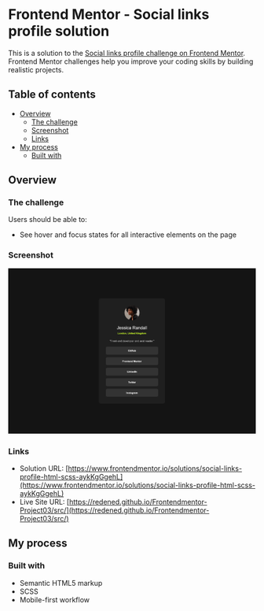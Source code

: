 # Frontend Mentor - Social links profile solution

This is a solution to the [Social links profile challenge on Frontend Mentor](https://www.frontendmentor.io/challenges/social-links-profile-UG32l9m6dQ). Frontend Mentor challenges help you improve your coding skills by building realistic projects. 

## Table of contents

- [Overview](#overview)
  - [The challenge](#the-challenge)
  - [Screenshot](#screenshot)
  - [Links](#links)
- [My process](#my-process)
  - [Built with](#built-with)

## Overview

### The challenge

Users should be able to:

- See hover and focus states for all interactive elements on the page

### Screenshot

![](Desktop.png)

### Links

- Solution URL: [https://www.frontendmentor.io/solutions/social-links-profile-html-scss-aykKgGgehL](https://www.frontendmentor.io/solutions/social-links-profile-html-scss-aykKgGgehL)
- Live Site URL: [https://redened.github.io/Frontendmentor-Project03/src/](https://redened.github.io/Frontendmentor-Project03/src/)

## My process

### Built with

- Semantic HTML5 markup
- SCSS
- Mobile-first workflow